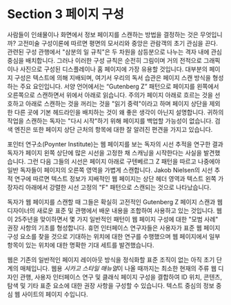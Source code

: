# Section 3 페이지 구성

사람들이 인쇄물이나 화면에서 정보 페이지를 스캔하는 방법을 결정하는 것은 무엇입니까? 고전미술 구성이론에 따르면 평면의 모서리와 중앙은 관람객의 초기 관심을 끈다. 관련된 구성 관행에서 "삼분의 일 규칙"은 두 차원을 삼등분으로 나누는 격자 내에 관심 중심을 배치합니다. 그러나 이러한 구성 규칙은 순전히 그림이며 거의 전적으로 그래픽이나 사진으로 구성된 디스플레이나 홈 페이지에 가장 유용할 것입니다. 대부분의 페이지 구성은 텍스트에 의해 지배되며, 여기서 우리의 독서 습관은 페이지 스캔 방식을 형성하는 주요 요인입니다. 서양 언어에서는 “Gutenberg Z” 패턴으로 페이지를 왼쪽에서 오른쪽으로 스캔하면서 위에서 아래로 읽습니다. 주의가 페이지 아래로 흐르는 것을 선호하고 아래로 스캔하는 것을 꺼리는 것을 "읽기 중력"이라고 하며 페이지 상단을 제외한 다른 곳에 기본 헤드라인을 배치하는 것이 왜 좋은 생각이 아닌지 설명합니다. 귀하의 작업을 스캔하는 독자는 "다시 시작"하기 위해 페이지를 백업할 가능성이 없습니다. 검색 엔진은 또한 페이지 상단 근처의 항목에 대한 잘 알려진 편견을 가지고 있습니다.

포인터 연구소(Poynter Institute)는 웹 페이지를 보는 독자의 시선 추적을 연구한 결과 독자가 페이지 왼쪽 상단에 많은 시선을 고정한 채 스캐닝을 시작한다는 사실을 발견했습니다. 그런 다음 그들의 시선은 페이지 아래로 구텐베르그 Z 패턴을 따르고 나중에야 일반 독자들이 페이지의 오른쪽 영역을 가볍게 스캔합니다. Jakob Nielsen의 시선 추적 연구에 따르면 텍스트 정보가 지배적인 웹 페이지는 상단 헤더 영역과 텍스트 왼쪽 가장자리 아래에서 강렬한 시선 고정의 "F" 패턴으로 스캔되는 것으로 나타났습니다.

독자가 웹 페이지를 스캔할 때 그들은 확실히 고전적인 Gutenberg Z 페이지 스캔과 웹 디자이너의 새로운 표준 및 관행에서 배운 내용을 조합하여 사용하고 있는 것입니다. 웹이 25주년을 맞이하면서 몇 가지 일반적인 패턴이 웹 페이지 구성에 대한 "모범 사례" 권장 사항의 기초를 형성합니다. 휴먼 인터페이스 연구자들은 사용자가 표준 웹 페이지 구성 요소를 찾을 것으로 기대하는 위치에 대한 연구를 수행했으며 웹 페이지에서 일부 항목이 있는 위치에 대한 명확한 기대 세트를 발견했습니다.

웹은 기존의 일반적인 페이지 레이아웃 방식을 정식화할 표준 조직이 없는 아직 초기 단계의 매체입니다. 웹용 *시카고 스타일 매뉴얼*이 나올 때까지는 최소한 현재의 주류 웹 디자인 관행, 사용자 인터페이스 연구 및 클래식 페이지 구성을 결합하여 ID 위치, 콘텐츠, 탐색 및 기타 표준 요소에 대한 권장 사항을 구성할 수 있습니다. 텍스트 중심의 정보 중심 웹 사이트의 페이지 수입니다.
